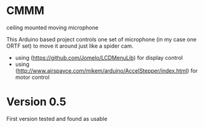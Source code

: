# CMMM
ceiling mounted moving microphone

This Arduino based project controls one set of microphone (in my case one ORTF set) to move it around just like a spider cam.

- using (https://github.com/Jomelo/LCDMenuLib) for display control
- using (http://www.airspayce.com/mikem/arduino/AccelStepper/index.html) for motor control

# Version 0.5
First version tested and found as usable
